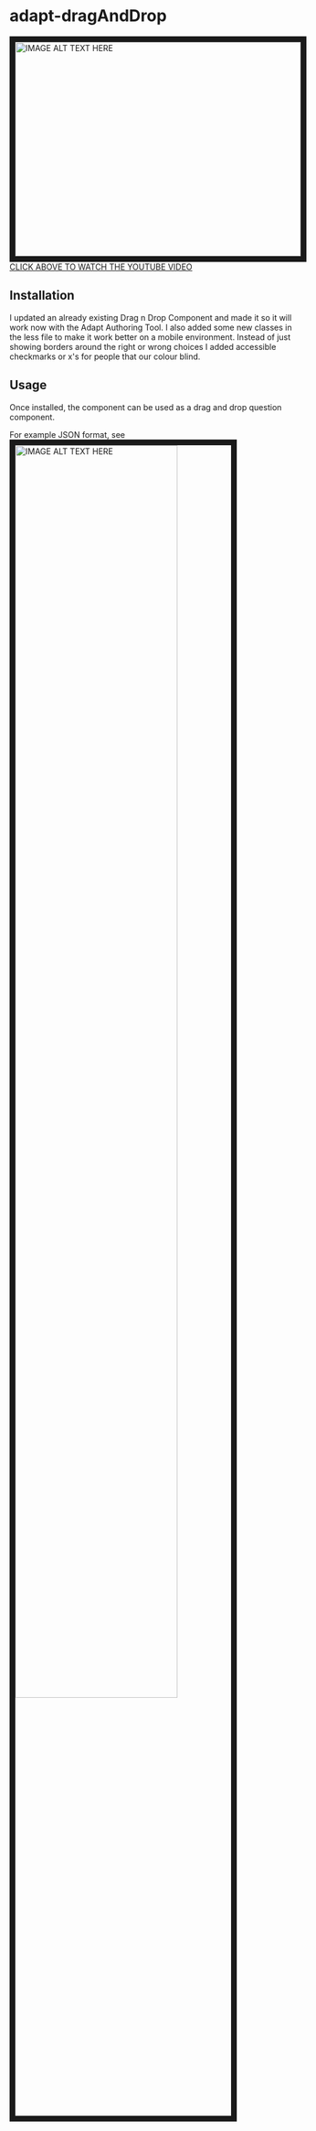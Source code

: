 # adapt-dragAndDrop

<a href="http://www.youtube.com/watch?feature=player_embedded&v=g5Zd7Zja_go" target="_blank"><img src="http://img.youtube.com/vi/g5Zd7Zja_go/3.jpg" alt="IMAGE ALT TEXT HERE" width="500" height="375" border="10" /><br/>CLICK ABOVE TO WATCH THE YOUTUBE VIDEO</a>

Installation
------------

I updated an already existing Drag n Drop Component and made it so it will work now with the Adapt Authoring Tool. I also added some new classes in the less file to make it work better on a mobile environment. Instead of just showing borders around the right or wrong choices I added accessible checkmarks or x's for people that our colour blind.

Usage
-----
Once installed, the component can be used as a drag and drop question component.

For example JSON format, see<br/>
<img src="/mike-st/adapt-dragAndDrop/blob/master/drag-ndrop-screenshot.png?raw=true" alt="IMAGE ALT TEXT HERE" style="width: 75%; height: auto;" border="10" />
